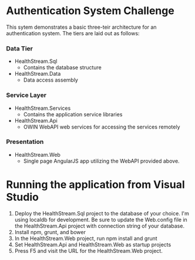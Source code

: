 # Authentication System Challenge

This sytem demonstrates a basic three-teir architecture for an authentication system.
The tiers are laid out as follows:

### Data Tier
* HealthStream.Sql
  * Contains the database structure
* HealthStream.Data
  * Data access assembly
  
### Service Layer
* HealthStream.Services
  * Contains the application service libraries
* HealthStream.Api
  * OWIN WebAPI web services for accessing the services remotely
  
### Presentation
* HealthStream.Web
  * Single page AngularJS app utilizing the WebAPI provided above.
  
# Running the application from Visual Studio
1. Deploy the HealthStream.Sql project to the database of your choice.  I'm using 
   localdb for development.  Be sure to update the Web.config file in the 
   HealthStream.Api project with connection string of your database.
2. Install npm, grunt, and bower
3. In the HealthStream.Web project, run npm install and grunt
4. Set HealthStream.Api and HealthStream.Web as startup projects
5. Press F5 and visit the URL for the HealthStream.Web project.